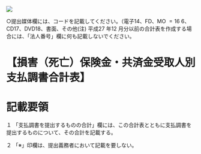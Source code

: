 ![](https://www.nta.go.jp/tmp/339b324d-0753-40ea-a5af-4d68e1c4fbf7/images/43a10bcc6d6942d97ff4a67ff0f5d2d8286dfb5d6747194648c2d9d23cfc3891.jpg)

○提出媒体欄には、コードを記載してください。（電子14、FD、MO $=16$ 6、CD17、DVD18、書面、その他(注) 平成27 年12 月分以前の合計表を作成する場合には、「法人番号」欄に何も記載しないでください。

# 【損害（死亡）保険金・共済金受取人別支払調書合計表】

# 記載要領

１ 「支払調書を提出するものの合計」欄には、この合計表とともに支払調書を提出するものについて、その合計を記載する。

２ 「※」印欄は、提出義務者において記載を要しない。